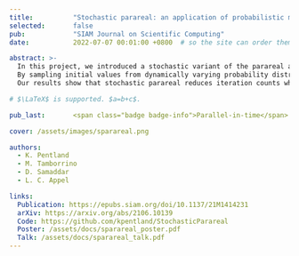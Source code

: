 ```yaml
---
title:          "Stochastic parareal: an application of probabilistic methods to time-parallelisation"
selected:       false
pub:            "SIAM Journal on Scientific Computing"
date:           2022-07-07 00:01:00 +0800  # so the site can order them correctly

abstract: >-
  In this project, we introduced a stochastic variant of the parareal algorithm to speed up its convergence when solving time-dependent differential equations. 
  By sampling initial values from dynamically varying probability distributions and selecting the smoothest trajectories in time, the algorithm converges in fewer iterations compared to the traditional deterministic approach. 
  Our results show that stochastic parareal reduces iteration counts while maintaining accuracy, with potential to capture uncertainty in the solution.

# $\LaTeX$ is supported. $a=b+c$.

pub_last:       <span class="badge badge-info">Parallel-in-time</span> <span class="badge badge-info">Parareal</span> <span class="badge badge-info">Probabilistic numerics</span>

cover: /assets/images/sparareal.png

authors:
  - K. Pentland
  - M. Tamborrino
  - D. Samaddar
  - L. C. Appel

links:
  Publication: https://epubs.siam.org/doi/10.1137/21M1414231
  arXiv: https://arxiv.org/abs/2106.10139
  Code: https://github.com/kpentland/StochasticParareal
  Poster: /assets/docs/sparareal_poster.pdf
  Talk: /assets/docs/sparareal_talk.pdf
---
```



